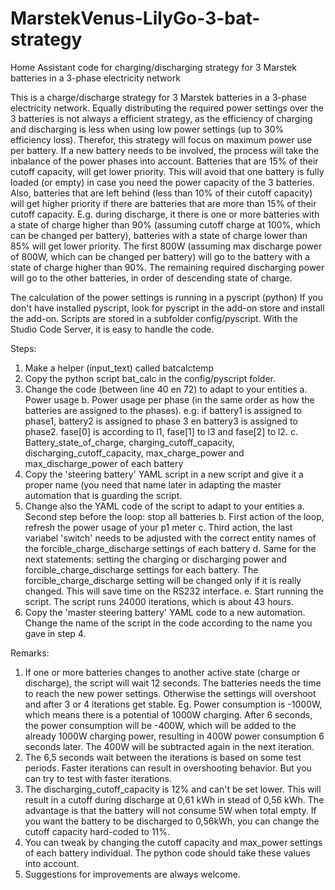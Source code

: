 # MarstekVenus-LilyGo-3-bat-strategy
Home Assistant code for charging/discharging strategy for 3 Marstek batteries in a 3-phase electricity network

This is a charge/discharge strategy for 3 Marstek batteries in a 3-phase electricity network. 
Equally distributing the required power settings over the 3 batteries is not always a efficient strategy, as the efficiency of charging and discharging is less when using low power settings (up to 30% efficiency loss).
Therefor, this strategy will focus on maximum power use per battery. If a new battery needs to be involved, the process will take the inbalance of the power phases into account. Batteries that are 15% of their cutoff capacity, will get lower priority. This will avoid that one battery is fully loaded (or empty) in case you need the power capacity of the 3 batteries.
Also, batteries that are left behind (less than 10% of their cutoff capacity) will get higher priority if there are batteries that are more than 15% of their cutoff capacity. 
E.g. during discharge, it there is one or more batteries with a state of charge higher than 90% (assuming cutoff charge at 100%, which can be changed per battery), batteries with a state of charge lower than 85% will get lower priority. The first 800W (assuming max discharge power of 800W, which can be changed per battery) will go to the battery with a state of charge higher than 90%. The remaining required discharging power will go to the other batteries, in order of descending state of charge.

The calculation of the power settings is running in a pyscript (python)
If you don't have installed pyscript, look for pyscript in the add-on store and install the add-on. Scripts are stored in a subfolder config/pyscript. With the Studio Code Server, it is easy to handle the code.

Steps:
1. Make a helper (input_text) called batcalctemp
2. Copy the python script bat_calc in the config/pyscript folder.
3. Change the code (between line 40 en 72) to adapt to your entities
	a. Power usage
	b. Power usage per phase (in the same order as how the batteries are assigned to the phases).
	e.g. if battery1 is assigned to phase1, battery2 is assigned to phase 3 en battery3 is assigned to phase2. fase[0] is according to l1, fase[1] to l3 and fase[2] to l2.
	c. Battery_state_of_charge, charging_cutoff_capacity, discharging_cutoff_capacity, max_charge_power and max_discharge_power of each battery
4. Copy the 'steering battery' YAML script in a new script and give it a proper name (you need that name later in adapting the master automation that is guarding the script.
5. Change also the YAML code of the script to adapt to your entities
	a. Second step before the loop: stop all batteries
	b. First action of the loop, refresh the power usage of your p1 meter
	c. Third action, the last variabel 'switch' needs to be adjusted with the correct entity names of the forcible_charge_discharge settings of each battery
	d. Same for the next statements: setting the charging or discharging power and forcible_charge_discharge settings for each battery. The forcible_charge_discharge setting will be changed only if it is really changed. This will save time on the RS232 interface.
	e. Start running the script. The script runs 24000 iterations, which is about 43 hours.
6. Copy the 'master steering battery' YAML code to a new automation. Change the name of the script in the code according to the name you gave in step 4.

Remarks:
1. If one or more batteries changes to another active state (charge or discharge), the script will wait 12 seconds. The batteries needs the time to reach the new power settings. Otherwise the settings will overshoot and after 3 or 4 iterations get stable.
Eg. Power consumption is -1000W, which means there is a potential of 1000W charging. After 6 seconds, the power consumption will be -400W, which will be added to the already 1000W charging power, resulting in 400W power consumption 6 seconds later. The 400W will be subtracted again in the next iteration.
2. The 6,5 seconds wait between the iterations is based on some test periods. Faster iterations can result in overshooting behavior. But you can try to test with faster iterations. 
3. The discharging_cutoff_capacity is 12% and can't be set lower. This will result in a cutoff during discharge at 0,61 kWh in stead of 0,56 kWh. The advantage is that the battery will not consume 5W when total empty. If you want the battery to be discharged to 0,56kWh, you can change the cutoff capacity hard-coded to 11%.
4. You can tweak by changing the cutoff capacity and max_power settings of each battery individual. The python code should take these values into account.
5. Suggestions for improvements are always welcome.


